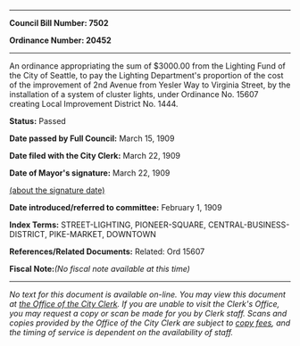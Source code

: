 

********

**Council Bill Number: 7502**
   
**Ordinance Number: 20452**
********

 An ordinance appropriating the sum of $3000.00 from the Lighting Fund of the City of Seattle, to pay the Lighting Department's proportion of the cost of the improvement of 2nd Avenue from Yesler Way to Virginia Street, by the installation of a system of cluster lights, under Ordinance No. 15607 creating Local Improvement District No. 1444.

**Status:** Passed
   
**Date passed by Full Council:** March 15, 1909
   
**Date filed with the City Clerk:** March 22, 1909
   
**Date of Mayor's signature:** March 22, 1909
   
[(about the signature date)](/~public/approvaldate.htm)
   
   
   
**Date introduced/referred to committee:** February 1, 1909
   
   
**Index Terms:** STREET-LIGHTING, PIONEER-SQUARE, CENTRAL-BUSINESS-DISTRICT, PIKE-MARKET, DOWNTOWN

**References/Related Documents:** Related: Ord 15607

**Fiscal Note:**_(No fiscal note available at this time)_
********

_No text for this document is available on-line. You may view this document at [the Office of the City Clerk](http://www.seattle.gov/leg/clerk/contactUs.htm). If you are unable to visit the Clerk's Office, you may request a copy or scan be made for you by Clerk staff. Scans and copies provided by the Office of the City Clerk are subject to [copy fees](http://clerk.seattle.gov/~public/clerkfees.htm), and the timing of service is dependent on the availability of staff._

